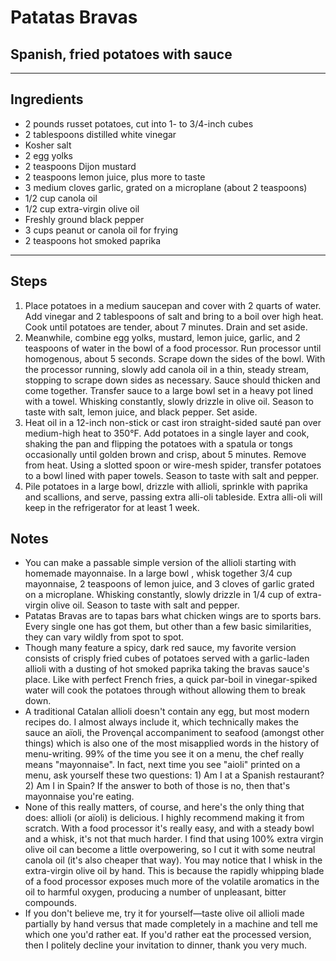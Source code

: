 # Patatas Bravas

## Spanish, fried potatoes with sauce

---

## Ingredients

* 2 pounds russet potatoes, cut into 1- to 3/4-inch cubes
* 2 tablespoons distilled white vinegar
* Kosher salt
* 2 egg yolks
* 2 teaspoons Dijon mustard
* 2 teaspoons lemon juice, plus more to taste
* 3 medium cloves garlic, grated on a microplane (about 2 teaspoons)
* 1/2 cup canola oil
* 1/2 cup extra-virgin olive oil
* Freshly ground black pepper
* 3 cups peanut or canola oil for frying
* 2 teaspoons hot smoked paprika

---

## Steps

1. Place potatoes in a medium saucepan and cover with 2 quarts of water. Add vinegar and 2 tablespoons of salt and bring to a boil over high heat. Cook until potatoes are tender, about 7 minutes. Drain and set aside.
2. Meanwhile, combine egg yolks, mustard, lemon juice, garlic, and 2 teaspoons of water in the bowl of a food processor. Run processor until homogenous, about 5 seconds. Scrape down the sides of the bowl. With the processor running, slowly add canola oil in a thin, steady stream, stopping to scrape down sides as necessary. Sauce should thicken and come together. Transfer sauce to a large bowl set in a heavy pot lined with a towel. Whisking constantly, slowly drizzle in olive oil. Season to taste with salt, lemon juice, and black pepper. Set aside.
3. Heat oil in a 12-inch non-stick or cast iron straight-sided sauté pan over medium-high heat to 350°F. Add potatoes in a single layer and cook, shaking the pan and flipping the potatoes with a spatula or tongs occasionally until golden brown and crisp, about 5 minutes. Remove from heat. Using a slotted spoon or wire-mesh spider, transfer potatoes to a bowl lined with paper towels. Season to taste with salt and pepper.
4. Pile potatoes in a large bowl, drizzle with allioli, sprinkle with paprika and scallions, and serve, passing extra alli-oli tableside. Extra alli-oli will keep in the refrigerator for at least 1 week.


## Notes
* You can make a passable simple version of the allioli starting with homemade mayonnaise. In a large bowl , whisk together 3/4 cup mayonnaise, 2 teaspoons of lemon juice, and 3 cloves of garlic grated on a microplane. Whisking constantly, slowly drizzle in 1/4 cup of extra-virgin olive oil. Season to taste with salt and pepper.
* Patatas Bravas are to tapas bars what chicken wings are to sports bars. Every single one has got them, but other than a few basic similarities, they can vary wildly from spot to spot.
* Though many feature a spicy, dark red sauce, my favorite version consists of crisply fried cubes of potatoes served with a garlic-laden allioli with a dusting of hot smoked paprika taking the bravas sauce's place. Like with perfect French fries, a quick par-boil in vinegar-spiked water will cook the potatoes through without allowing them to break down.
* A traditional Catalan allioli doesn't contain any egg, but most modern recipes do. I almost always include it, which technically makes the sauce an aïoli, the Provençal accompaniment to seafood (amongst other things) which is also one of the most misapplied words in the history of menu-writing. 99% of the time you see it on a menu, the chef really means "mayonnaise". In fact, next time you see "aioli" printed on a menu, ask yourself these two questions: 1) Am I at a Spanish restaurant? 2) Am I in Spain? If the answer to both of those is no, then that's mayonnaise you're eating.
* None of this really matters, of course, and here's the only thing that does: allioli (or aïoli) is delicious. I highly recommend making it from scratch. With a food processor it's really easy, and with a steady bowl and a whisk, it's not that much harder. I find that using 100% extra virgin olive oil can become a little overpowering, so I cut it with some neutral canola oil (it's also cheaper that way). You may notice that I whisk in the extra-virgin olive oil by hand. This is because the rapidly whipping blade of a food processor exposes much more of the volatile aromatics in the oil to harmful oxygen, producing a number of unpleasant, bitter compounds.
* If you don't believe me, try it for yourself—taste olive oil allioli made partially by hand versus that made completely in a machine and tell me which one you'd rather eat. If you'd rather eat the processed version, then I politely decline your invitation to dinner, thank you very much.

